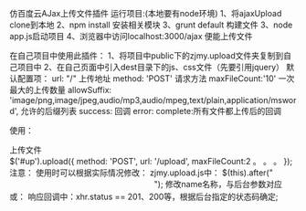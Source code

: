 仿百度云AJax上传文件插件
   运行项目:(本地要有node环境)
   1、将ajaxUpload clone到本地
   2、npm install 安装相关模块
   3、grunt default 构建文件
   3、node app.js启动项目
   4、浏览器中访问localhost:3000/ajax 便能上传文件

在自己项目中使用此插件：
   1、将项目中public下的zjmy.upload文件夹复制到自己项目中
   2、在自己页面中引入dest目录下的js、css文件（先要引用jquery）
   默认配置项：
    url: "/"  上传地址
    method: 'POST'  请求方法
    maxFileCount:'10'  一次最大的上传数量
    allowSuffix: 'image/png,image/jpeg,audio/mp3,audio/mpeg,text/plain,application/msword', 允许的后缀列表
    success: 回调
    error: 
    complete:所有文件都上传后的回调
   
   使用：
   <link href="**my.uploadmy.upload.css" rel="stylesheet">
   <script src="**my.upload/jquery-1.8.0.min.js"></script>
   <script src="**my.uploadmy.upload.js"></script>
   
   <div id="up" class="gradientHead upDiv">上传文件</div>
   $('#up').upload({
                   method: 'POST',
                   url: '/upload',
                   maxFileCount:2
                   。
                   。
                   。
               });
   注意：
   使用时可以根据实际情况修改：
      zjmy.upload.js中：
      $(this).after("<input type='file' name='fileselect[]' multiple style='visibility: hidden'>");
      修改name名称，与后台参数对应
      或：
      响应回调中：xhr.status == 201、200等，根据后台指定的状态码确定;


